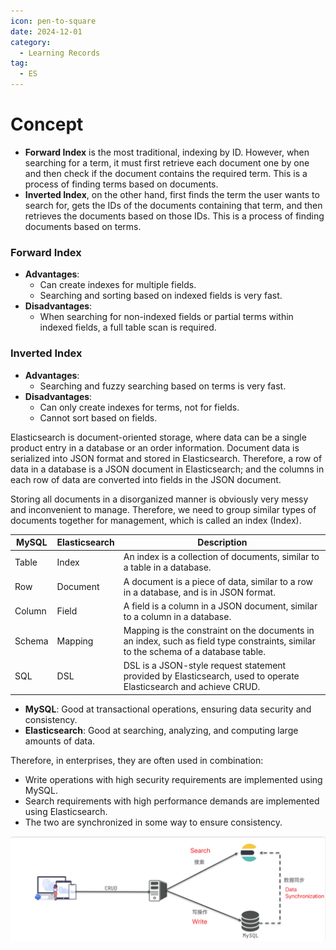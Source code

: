 ```yaml
---
icon: pen-to-square
date: 2024-12-01
category:
  - Learning Records
tag:
  - ES
---
```


# Concept

- **Forward Index** is the most traditional, indexing by ID. However, when searching for a term, it must first retrieve each document one by one and then check if the document contains the required term. This is a process of finding terms based on documents.
- **Inverted Index**, on the other hand, first finds the term the user wants to search for, gets the IDs of the documents containing that term, and then retrieves the documents based on those IDs. This is a process of finding documents based on terms.

### Forward Index
- **Advantages**:
  - Can create indexes for multiple fields.
  - Searching and sorting based on indexed fields is very fast.
- **Disadvantages**:
  - When searching for non-indexed fields or partial terms within indexed fields, a full table scan is required.

### Inverted Index
- **Advantages**:
  - Searching and fuzzy searching based on terms is very fast.
- **Disadvantages**:
  - Can only create indexes for terms, not for fields.
  - Cannot sort based on fields.

Elasticsearch is document-oriented storage, where data can be a single product entry in a database or an order information. Document data is serialized into JSON format and stored in Elasticsearch. Therefore, a row of data in a database is a JSON document in Elasticsearch; and the columns in each row of data are converted into fields in the JSON document.

Storing all documents in a disorganized manner is obviously very messy and inconvenient to manage. Therefore, we need to group similar types of documents together for management, which is called an index (Index).

| MySQL         | Elasticsearch  | Description                                                                 |
|---------------|----------------|-----------------------------------------------------------------------------|
| Table         | Index          | An index is a collection of documents, similar to a table in a database.    |
| Row           | Document       | A document is a piece of data, similar to a row in a database, and is in JSON format. |
| Column        | Field          | A field is a column in a JSON document, similar to a column in a database.  |
| Schema        | Mapping        | Mapping is the constraint on the documents in an index, such as field type constraints, similar to the schema of a database table. |
| SQL           | DSL            | DSL is a JSON-style request statement provided by Elasticsearch, used to operate Elasticsearch and achieve CRUD. |

- **MySQL**: Good at transactional operations, ensuring data security and consistency.
- **Elasticsearch**: Good at searching, analyzing, and computing large amounts of data.

Therefore, in enterprises, they are often used in combination:
- Write operations with high security requirements are implemented using MySQL.
- Search requirements with high performance demands are implemented using Elasticsearch.
- The two are synchronized in some way to ensure consistency.

![Elasticsearch](../../.vuepress/public/assets/images/es.png)